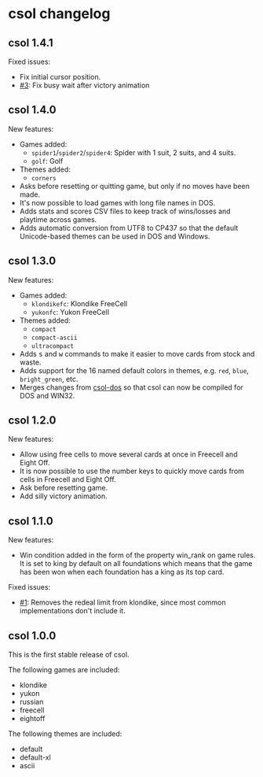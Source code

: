 # csol changelog

## csol 1.4.1

Fixed issues:

- Fix initial cursor position.
- [#3](https://github.com/nielssp/csol/issues/3): Fix busy wait after victory animation


## csol 1.4.0

New features:

- Games added:
  - `spider1`/`spider2`/`spider4`: Spider with 1 suit, 2 suits, and 4 suits.
  - `golf`: Golf
- Themes added:
  - `corners`
- Asks before resetting or quitting game, but only if no moves have been made.
- It's now possible to load games with long file names in DOS.
- Adds stats and scores CSV files to keep track of wins/losses and playtime across games.
- Adds automatic conversion from UTF8 to CP437 so that the default Unicode-based themes can be used in DOS and Windows.


## csol 1.3.0

New features:

- Games added:
  - `klondikefc`: Klondike FreeCell
  - `yukonfc`: Yukon FreeCell
- Themes added:
  - `compact`
  - `compact-ascii`
  - `ultracompact`
- Adds <kbd>s</kbd> and <kbd>w</kbd> commands to make it easier to move cards from stock and waste.
- Adds support for the 16 named default colors in themes, e.g. `red`, `blue`, `bright_green`, etc.
- Merges changes from [csol-dos](https://github.com/nielssp/csol-dos) so that csol can now be compiled for DOS and WIN32.

## csol 1.2.0

New features:

- Allow using free cells to move several cards at once in Freecell and Eight Off.
- It is now possible to use the number keys to quickly move cards from cells in Freecell and Eight Off.
- Ask before resetting game.
- Add silly victory animation.

## csol 1.1.0

New features:

- Win condition added in the form of the property win_rank on game rules. It is set to king by default on all foundations which means that the game has been won when each foundation has a king as its top card.

Fixed issues:

- [#1](https://github.com/nielssp/csol/issues/1): Removes the redeal limit from klondike, since most common implementations don't include it.

## csol 1.0.0

This is the first stable release of csol.

The following games are included:

- klondike
- yukon
- russian
- freecell
- eightoff

The following themes are included:

- default
- default-xl
- ascii

